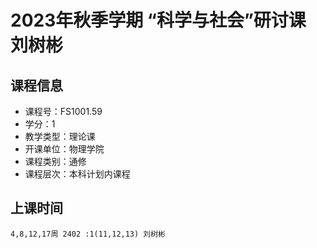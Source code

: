 # 2023年秋季学期 “科学与社会”研讨课 刘树彬






## 课程信息

- 课程号：FS1001.59
- 学分：1
- 教学类型：理论课
- 开课单位：物理学院
- 课程类别：通修
- 课程层次：本科计划内课程

## 上课时间

```
4,8,12,17周 2402 :1(11,12,13) 刘树彬
```

